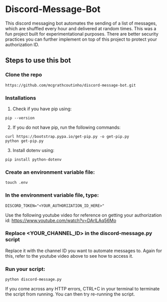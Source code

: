 # Discord-Message-Bot
This discord messaging bot automates the sending of a list of messages, which are shuffled every hour and delivered at random times. This was a fun project built for experimentational purposes. There are better security practices you can further implement on top of this project to protect your authorization ID.

## Steps to use this bot

### Clone the repo

```
https://github.com/mcgrathcoutinho/discord-message-bot.git
```

### Installations

1. Check if you have pip using:
```
pip --version
```

2. If you do not have pip, run the following commands:
```
curl https://bootstrap.pypa.io/get-pip.py -o get-pip.py
python get-pip.py
```

3. Install dotenv using:
```
pip install python-dotenv
```

### Create an environment variable file:
```
touch .env
```

### In the environment variable file, type:
```
DISCORD_TOKEN="<YOUR_AUTHORIZATION_ID_HERE>"
```
Use the following youtube video for reference on getting your authorization id: https://www.youtube.com/watch?v=DArlLAq56Mo

### Replace <YOUR_CHANNEL_ID> in the discord-message.py script 

Replace it with the channel ID you want to automate messages to. Again for this, refer to the youtube video above to see how to access it.

### Run your script:
```
python discord-message.py
```
If you come across any HTTP errors, CTRL+C in your terminal to terminate the script from running. You can then try re-running the script.
